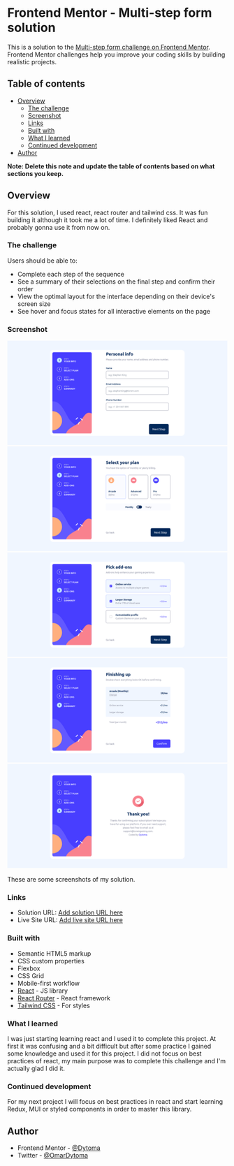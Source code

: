 # Frontend Mentor - Multi-step form solution

This is a solution to the [Multi-step form challenge on Frontend Mentor](https://www.frontendmentor.io/challenges/multistep-form-YVAnSdqQBJ). Frontend Mentor challenges help you improve your coding skills by building realistic projects. 

## Table of contents

- [Overview](#overview)
  - [The challenge](#the-challenge)
  - [Screenshot](#screenshot)
  - [Links](#links)
  - [Built with](#built-with)
  - [What I learned](#what-i-learned)
  - [Continued development](#continued-development)
- [Author](#author)

**Note: Delete this note and update the table of contents based on what sections you keep.**

## Overview

  For this solution, I used react, react router and tailwind css. It was fun building it although it took me a lot of time. I definitely liked React and probably gonna use it from now on.

### The challenge

Users should be able to:

- Complete each step of the sequence
- See a summary of their selections on the final step and confirm their order
- View the optimal layout for the interface depending on their device's screen size
- See hover and focus states for all interactive elements on the page

### Screenshot

![](/step1.png)
![](./step2.png)
![](./step3.png)
![](./step4.png)
![](./confirm.png)


These are some screenshots of my solution. 

### Links

- Solution URL: [Add solution URL here](https://github.com/Dytoma/multi-step-form)
- Live Site URL: [Add live site URL here](https://admirable-conkies-b34b97.netlify.app/)


### Built with

- Semantic HTML5 markup
- CSS custom properties
- Flexbox
- CSS Grid
- Mobile-first workflow
- [React](https://reactjs.org/) - JS library
- [React Router](https://reactrouter.com/en/main) - React framework
- [Tailwind CSS](https://tailwindcss.com/) - For styles


### What I learned

I was just starting learning react and I used it to complete this project. At first it was confusing and a bit difficult but after some practice I gained some knowledge and used it for this project. I did not focus on best practices of react, my main purpose was to complete this challenge and I'm actually glad I did it.


### Continued development

For my next project I will focus on best practices in react and start learning Redux, MUI or styled components in order to master this library.



## Author

- Frontend Mentor - [@Dytoma](https://www.frontendmentor.io/profile/Dytoma)
- Twitter - [@OmarDytoma](https://www.twitter.com/OmarDytoma)
